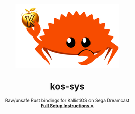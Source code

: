 <div align="center">
  <img src="misc/logo.png" alt="Ferris holding a Dreamcast controller" />
  <h1 align="center"><strong>kos-sys</strong></h1>
  <p align="center">
    Raw/unsafe Rust bindings for KallistiOS on Sega Dreamcast
    <br />
    <a href="https://dreamcast.wiki/Rust_on_Dreamcast"><strong>Full Setup Instructions »</strong></a>
  </p>
</div>
